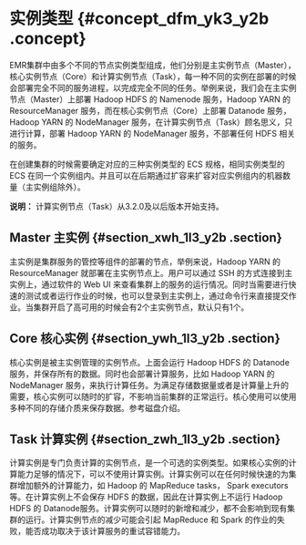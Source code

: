 # 实例类型 {#concept_dfm_yk3_y2b .concept}

EMR集群中由多个不同的节点实例类型组成，他们分别是主实例节点（Master），核心实例节点（Core）和计算实例节点（Task），每一种不同的实例在部署的时候会部署完全不同的服务进程，以完成完全不同的任务。举例来说，我们会在主实例节点（Master）上部署 Hadoop HDFS 的 Namenode 服务，Hadoop YARN 的 ResourceManager 服务，而在核心实例节点（Core）上部署 Datanode 服务，Hadoop YARN 的 NodeManager 服务，在计算实例节点（Task）顾名思义，只进行计算，部署 Hadoop YARN 的 NodeManager 服务，不部署任何 HDFS 相关的服务。

在创建集群的时候需要确定对应的三种实例类型的 ECS 规格，相同实例类型的 ECS 在同一个实例组内。并且可以在后期通过扩容来扩容对应实例组内的机器数量（主实例组除外）。

**说明：** 计算实例节点（Task）从3.2.0及以后版本开始支持。

## Master 主实例 {#section_xwh_1l3_y2b .section}

主实例是集群服务的管控等组件的部署的节点，举例来说，Hadoop YARN 的 ResourceManager 就部署在主实例节点上。用户可以通过 SSH 的方式连接到主实例上，通过软件的 Web UI 来查看集群上的服务的运行情况。同时当需要进行快速的测试或者运行作业的时候，也可以登录到主实例上，通过命令行来直接提交作业。当集群开启了高可用的时候会有2个主实例节点，默认只有1个。

## Core 核心实例 {#section_ywh_1l3_y2b .section}

核心实例是被主实例管理的实例节点。上面会运行 Hadoop HDFS 的 Datanode 服务，并保存所有的数据。同时也会部署计算服务，比如 Hadoop YARN 的 NodeManager 服务，来执行计算任务。为满足存储数据量或者是计算量上升的需要，核心实例可以随时的扩容，不影响当前集群的正常运行。核心使用可以使用多种不同的存储介质来保存数据。参考磁盘介绍。

## Task 计算实例 {#section_zwh_1l3_y2b .section}

计算实例是专门负责计算的实例节点，是一个可选的实例类型。如果核心实例的计算能力足够的情况下，可以不使用计算实例。计算实例可以在任何时候快速的为集群增加额外的计算能力，如 Hadoop 的 MapReduce tasks， Spark executors 等。在计算实例上不会保存 HDFS 的数据，因此在计算实例上不运行 Hadoop HDFS 的 Datanode服务。计算实例可以随时的新增和减少，都不会影响到现有集群的运行。计算实例节点的减少可能会引起 MapReduce 和 Spark 的作业的失败，能否成功取决于该计算服务的重试容错能力。

